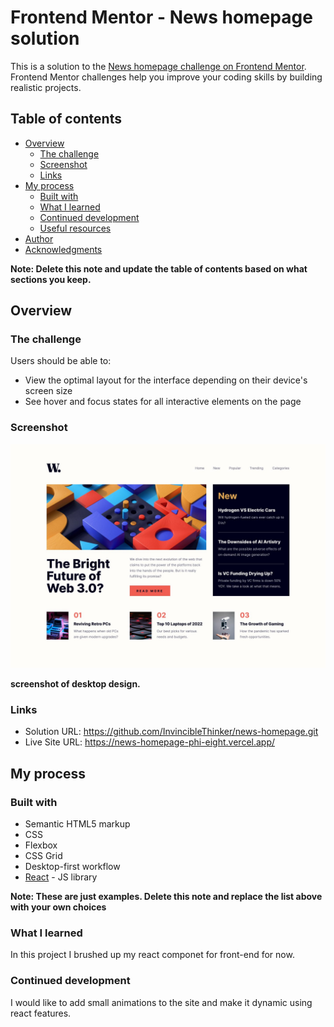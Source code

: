 # Frontend Mentor - News homepage solution

This is a solution to the [News homepage challenge on Frontend Mentor](https://www.frontendmentor.io/challenges/news-homepage-H6SWTa1MFl). Frontend Mentor challenges help you improve your coding skills by building realistic projects.

## Table of contents

- [Overview](#overview)
  - [The challenge](#the-challenge)
  - [Screenshot](#screenshot)
  - [Links](#links)
- [My process](#my-process)
  - [Built with](#built-with)
  - [What I learned](#what-i-learned)
  - [Continued development](#continued-development)
  - [Useful resources](#useful-resources)
- [Author](#author)
- [Acknowledgments](#acknowledgments)

**Note: Delete this note and update the table of contents based on what sections you keep.**

## Overview

### The challenge

Users should be able to:

- View the optimal layout for the interface depending on their device's screen size
- See hover and focus states for all interactive elements on the page

### Screenshot

![](./src/design/desktop-design.jpg)

**screenshot of desktop design.**

### Links

- Solution URL: https://github.com/InvincibleThinker/news-homepage.git
- Live Site URL: https://news-homepage-phi-eight.vercel.app/

## My process

### Built with

- Semantic HTML5 markup
- CSS
- Flexbox
- CSS Grid
- Desktop-first workflow
- [React](https://reactjs.org/) - JS library

**Note: These are just examples. Delete this note and replace the list above with your own choices**

### What I learned

In this project I brushed up my react componet for front-end for now.

### Continued development

I would like to add small animations to the site and make it dynamic using react features.
